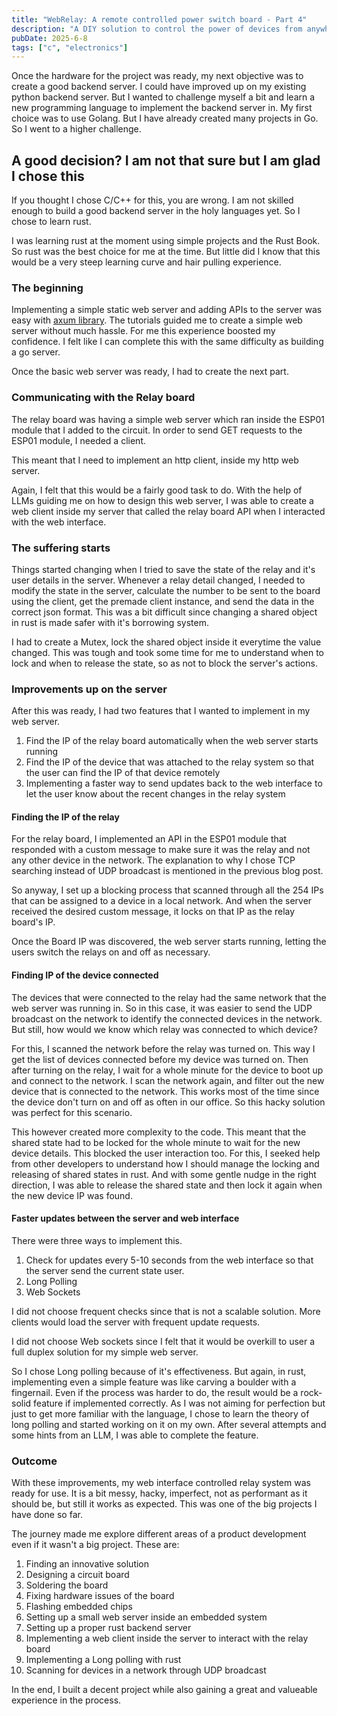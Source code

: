 ```yaml
---
title: "WebRelay: A remote controlled power switch board - Part 4"
description: "A DIY solution to control the power of devices from anywhere"
pubDate: 2025-6-8
tags: ["c", "electronics"]
---
```


Once the hardware for the project was ready, my next objective was to create a good
backend server. I could have improved up on my existing python backend server. But
I wanted to challenge myself a bit and learn a new programming language to implement
the backend server in. My first choice was to use Golang. But I have already created many
projects in Go. So I went to a higher challenge.

## A good decision? I am not that sure but I am glad I chose this
If you thought I chose C/C++ for this, you are wrong. I am not skilled enough
to build a good backend server in the holy languages yet. So I chose to learn rust.

I was learning rust at the moment using simple projects and the Rust Book. So rust
was the best choice for me at the time. But little did I know that this would be
a very steep learning curve and hair pulling experience.

### The beginning
Implementing a simple static web server and adding APIs to the server was easy
with [axum library](https://www.shuttle.dev/blog/2023/12/06/using-axum-rust). The tutorials guided me to create a simple web server without much hassle.
For me this experience boosted my confidence. I felt like I can complete this with
the same difficulty as building a go server.

Once the basic web server was ready, I had to create the next part.

### Communicating with the Relay board
The relay board was having a simple web server which ran inside the ESP01 module
that I added to the circuit. In order to send GET requests to the ESP01 module,
I needed a client.

This meant that I need to implement an http client, inside my http web server.

Again, I felt that this would be a fairly good task to do. With the help of LLMs
guiding me on how to design this web server, I was able to create a web client inside my
server that called the relay board API when I interacted with the web interface.

### The suffering starts
Things started changing when I tried to save the state of the relay and it's user details
in the server. Whenever a relay detail changed, I needed to modify the state in the
server, calculate the number to be sent to the board using the client, get the premade
client instance, and send the data in the correct json format. This was a bit difficult since
changing a shared object in rust is made safer with it's borrowing system.

I had to create a Mutex, lock the shared object inside it everytime the value changed.
This was tough and took some time for me to understand when to lock and when to release the
state, so as not to block the server's actions.

### Improvements up on the server
After this was ready, I had two features that I wanted to implement in my web server.
1. Find the IP of the relay board automatically when the web server starts running
2. Find the IP of the device that was attached to the relay system so that the user
can find the IP of that device remotely
3. Implementing a faster way to send updates back to the web interface to let the user know
about the recent changes in the relay system

#### Finding the IP of the relay
For the relay board, I implemented an API in the ESP01 module that responded with a custom
message to make sure it was the relay and not any other device in the network.
The explanation to why I chose TCP searching instead of UDP broadcast is mentioned in
the previous blog post.

So anyway, I set up a blocking process that scanned through all the 254 IPs that can be assigned to
a device in a local network. And when the server received the desired custom message, it locks on that
IP as the relay board's IP.

Once the Board IP was discovered, the web server starts running, letting the users switch the
relays on and off as necessary.

#### Finding IP of the device connected
The devices that were connected to the relay had the same network that the web server
was running in. So in this case, it was easier to send the UDP broadcast on the network to identify
the connected devices in the network. But still, how would we know which relay was
connected to which device?

For this, I scanned the network before the relay was turned on. This way I get the list
of devices connected before my device was turned on. Then after turning on the relay, I wait
for a whole minute for the device to boot up and connect to the network. I scan the network again,
and filter out the new device that is connected to the network. This works most of the time since
the device don't turn on and off as often in our office. So this hacky solution was perfect
for this scenario.

This however created more complexity to the code. This meant that the shared state had to be locked
for the whole minute to wait for the new device details. This blocked the user interaction too.
For this, I seeked help from other developers to understand how I should manage the locking and releasing
of shared states in rust. And with some gentle nudge in the right direction, I was able to release
the shared state and then lock it again when the new device IP was found.

#### Faster updates between the server and web interface
There were three ways to implement this.
1. Check for updates every 5-10 seconds from the web interface so that the server send the current state
user.
2. Long Polling
3. Web Sockets

I did not choose frequent checks since that is not a scalable solution. More clients
would load the server with frequent update requests.

I did not choose Web sockets since I felt that it would be overkill to user a full
duplex solution for my simple web server.

So I chose Long polling because of it's effectiveness. But again, in rust, implementing even
a simple feature was like carving a boulder with a fingernail. Even if the process
was harder to do, the result would be a rock-solid feature if implemented correctly.
As I was not aiming for perfection but just to get more familiar with the language,
I chose to learn the theory of long polling and started working on it on my own.
After several attempts and some hints from an LLM, I was able to complete the feature.

### Outcome
With these improvements, my web interface controlled relay system was ready for use.
It is a bit messy, hacky, imperfect, not as performant as it should be, but still it
works as expected. This was one of the big projects I have done so far.

The journey made me explore different areas of a product development even if it wasn't a big project.
These are:
1. Finding an innovative solution
2. Designing a circuit board
3. Soldering the board
4. Fixing hardware issues of the board
5. Flashing embedded chips
6. Setting up a small web server inside an embedded system
7. Setting up a proper rust backend server
8. Implementing a web client inside the server to interact with the relay board
9. Implementing a Long polling with rust
10. Scanning for devices in a network through UDP broadcast

In the end, I built a decent project while also gaining a great and valueable experience
in the process.

